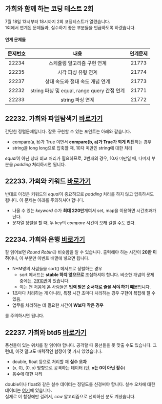 ## 가희와 함께 하는 코딩 테스트 2회
7월 18일 13시부터 18시까지 2회 코딩테스트가 열렸습니다.   
1회에서 연계된 문제들과, 실수하기 좋은 부분들을 언급하도록 하겠습니다.

#### 연계 문제들
|문제번호|내용|연계문제|
|:------:|:-------------:|:-----:|
|22234|스케쥴링 알고리즘 구현 연계|21773|
|22235|시각 파싱 유형 연계|21774|
|22237|상대 속도와 절대 속도 개념 연계|21773|
|22232|string 파싱 및 equal, range query 간접 연계|21771|
|22233|string 파싱 연계|21772|

## 22232. 가희와 파일탐색기 [바로가기](https://www.acmicpc.net/problem/22232)  
간단한 정렬문제입니다. 잘못 구현할 수 있는 포인트는 아래와 같습니다.
* compare(a, b)가 True 이면서 **compare(b, a)가 True가 되게 리턴**하는 경우  
* string을 long long으로 압축할 때, 10자 미만인 string에 대한 처리

*equal*이 아닌 상대 비교 처리가 필요하므로, 2번째의 경우, 10자 미만일 때, 나머지 부분을 *padding* 처리하시면 됩니다. 

## 22233. 가희와 키워드 [바로가기](https://www.acmicpc.net/problem/22233)
반대로 이것은 키워드의 *equal*이 중요하므로 *padding* 처리를 하지 않고 압축하셔도 됩니다. 이 문제는 아래를 주의하셔야 합니다.
* 나올 수 있는 *keyword* 수가 **최대 220만**개여서 set, map을 이용하면 시간초과가 난다.
* 문자열 정렬을 할 때, 두 key의 *compare* 시간이 오래 걸릴 수도 있다.


## 22234. 가희와 은행 [바로가기](https://www.acmicpc.net/problem/22234)  
잘 읽어보면 *Round Robin*과 비슷함을 알 수 있습니다. 출력해야 하는 시간이 **20만 이하**이니, 이 부분만 이벤트 배열에 넣으면 됩니다.
* N+M명의 사람들을 sort() 메서드로 정렬하는 경우
  * sort 메서드는 **stable 하지 않으므로** 조심하셔야 합니다. 비슷한 개념의 문제 중에는, [2910번](https://www.acmicpc.net/problem/2910)이 있습니다.
  * 이는 맨 처음에 온 사람들은 **입력 받은 순서대로 줄을 서야 하기 때문**입니다.
* 1초마다 처리하는 게 아니라, 특정 시간 초마다 처리하는 경우 구현이 복잡해 질 수 있음.
* 업무를 처리하는 데 필요한 시간이 **W보다 작은 경우**

를 주의하시면 됩니다.

## 22237. 가희와 btd5 [바로가기](https://www.acmicpc.net/problem/22238)  
풍선들이 있는 위치를 잘 읽어야 합니다. 공격할 때 풍선들을 못 맞출 수도 있습니다. 그런데, 이것 말고도 매력적인 함정이 몇 가지 있었습니다.
* double, float 등으로 처리할 때 **실수 오차**
* (x, 0), (0, x) 방향으로 공격하는 데이터 (단, **x는 0이 아닌 정수**)
* 음수에 대한 처리

double이나 float와 같은 실수 데이터는 정밀도를 신경써야 합니다. 실수 오차에 대한 데이터는 [여기](https://github.com/cdog-gh/gh_coding_test/blob/main/2/4/double_att.in)에 있습니다.  
실제로 이 함정에만 걸려서, *ccw* 알고리즘으로 선회하신 분도 계셨습니다.